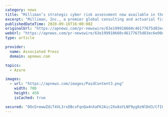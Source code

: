 ```yaml
---
category: news
title: "Milliman’s strategic cyber risk assessment now available in the Microsoft Azure Marketplace"
excerpt: "Milliman, Inc., a premier global consulting and actuarial firm, today announced that it has launched its Strategic Cyber Risk Assessment in the Microsoft Azure Marketplace to help organizations better understand,"
publishedDateTime: 2020-09-16T16:00:00Z
originalUrl: "https://apnews.com/pr-newswire/63e199910660c46177675d83ec6e90dc"
webUrl: "https://apnews.com/pr-newswire/63e199910660c46177675d83ec6e90dc"
type: article

provider:
  name: Associated Press
  domain: apnews.com

topics:
  - Azure

images:
  - url: "https://apnews.com/images/PaidContent3.png"
    width: 700
    height: 450
    isCached: true

secured: "DOcG+ewwZdiT4VL3rxDBcsFqnQa4nXaFKJAic2Xo8aYLNF9yg0zNlDd3/CfIG0W/behP7kpDeezO8bF+4S8oNn7tyFXgap5oj/x/U2GA1SSfgSDxO6JIq1HutsYOQtVOm0zpPrBJmd6oKA2Fp9KsrJquIR/Fl+Q2S0hfrRB57GcOofE7OEYj5N/DVNhRx2caSDu922nGs+J6gT2BovCpZseRgzoeVvdELZxTcLcNooYQHo4+ix7TpmkWBepvrzVHZ+8wpTwVRnTbvoyvBxebn6MzayzUVwgz5uk3NkJc+A3wsz5Mg+O6akzagbAdscyBjWHucb7VkPVQYBXP1WOnJ00a7nx/NXaTuhe9LmPe688=;r5e3hfYSUrQ4vL7dGmeptg=="
---
```


